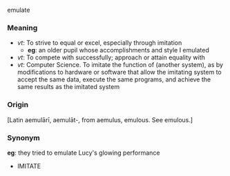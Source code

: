 emulate
### Meaning
+ _vt_: To strive to equal or excel, especially through imitation
	+ __eg__: an older pupil whose accomplishments and style I emulated
+ _vt_: To compete with successfully; approach or attain equality with
+ _vt_: Computer Science. To imitate the function of (another system), as by modifications to hardware or software that allow the imitating system to accept the same data, execute the same programs, and achieve the same results as the imitated system

### Origin

[Latin aemulārī, aemulāt-, from aemulus, emulous. See emulous.]

### Synonym

__eg__: they tried to emulate Lucy's glowing performance

+ IMITATE



